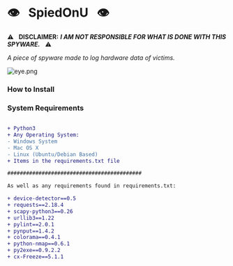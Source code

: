 # :eye: &nbsp; SpiedOnU &nbsp; :eye:

:warning: &nbsp; **DISCLAIMER:** ***I AM NOT RESPONSIBLE FOR WHAT IS DONE WITH THIS SPYWARE.*** &nbsp; :warning:

*A piece of spyware made to log hardware data of victims.*

![eye.png](https://i.imgur.com/HNYpkF5.png)

### How to Install 

### System Requirements
```diff

+ Python3
+ Any Operating System:
- Windows System
- Mac OS X
- Linux (Ubuntu/Debian Based)
+ Items in the requirements.txt file

###########################################

As well as any requirements found in requirements.txt:

+ device-detector==0.5
+ requests==2.18.4
+ scapy-python3==0.26
+ urllib3==1.22
+ pylint==2.0.1    
+ pynput==1.4.2
+ colorama==0.4.1
+ python-nmap==0.6.1 
+ py2exe==0.9.2.2
+ cx-Freeze==5.1.1 

```
